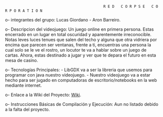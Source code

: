                                                  R E D   C O R P S E   C O R P O R A T I O N

o- integrantes del grupo: Lucas Giordano - Aron Barreiro.

o- Descripcion del videojuego: Un juego online en primera persona. Estas encerrado en un lugar en total oscuridad y aparentemente irreconocible.
                                      Notas leves luces tenues que salen del techo y alguna que otra vidriera por encima que parecen ser ventanas,
                                  frente a ti, encuentras una persona la cual solo se le ve el rostro, un locutor te va a hablar sobre un juego de cartas.
                                      Ahora, estas destinado a jugar y ver que te depara el futuro en esta mesa de casino.


o- Tecnologías Principales: - LibGDX va a ser la libreria que usemos para programar con java nuestro videojuego.
                            - Nuestro videojuego va a estar hecho para ser jugado en computadoras de escritorio/notebooks en la web mediante internet.

o- Enlace a la Wiki del Proyecto: [Wiki](https://github.com/BarreiroAron/Red-Corpse-Corporation/wiki).

o- Instrucciones Básicas de Compilación y Ejecución: Aun no listado debido a la falta del proyecto.
